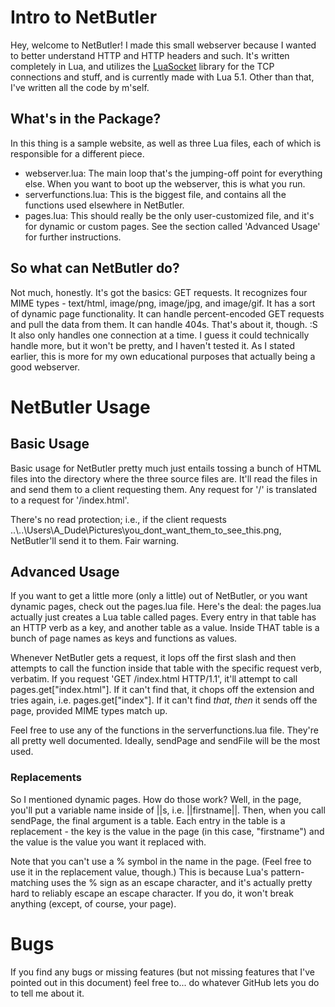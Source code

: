 # Intro to NetButler
Hey, welcome to NetButler! I made this small webserver because I wanted to better understand HTTP and HTTP headers and such. It's written completely in Lua, and utilizes the [LuaSocket](http://w3.impa.br/~diego/software/luasocket/) library for the TCP connections and stuff, and is currently made with Lua 5.1. Other than that, I've written all the code by m'self.

## What's in the Package?
In this thing is a sample website, as well as three Lua files, each of which is responsible for a different piece.

* webserver.lua: The main loop that's the jumping-off point for everything else. When you want to boot up the webserver, this is what you run.
* serverfunctions.lua: This is the biggest file, and contains all the functions used elsewhere in NetButler.
* pages.lua: This should really be the only user-customized file, and it's for dynamic or custom pages. See the section called 'Advanced Usage' for further instructions.

## So what can NetButler do?
Not much, honestly. It's got the basics: GET requests. It recognizes four MIME types - text/html, image/png, image/jpg, and image/gif. It has a sort of dynamic page functionality. It can handle percent-encoded GET requests and pull the data from them. It can handle 404s. That's about it, though. :S It also only handles one connection at a time. I guess it could technically handle more, but it won't be pretty, and I haven't tested it. As I stated earlier, this is more for my own educational purposes that actually being a good webserver.

# NetButler Usage
## Basic Usage
Basic usage for NetButler pretty much just entails tossing a bunch of HTML files into the directory where the three source files are. It'll read the files in and send them to a client requesting them. Any request for '/' is translated to a request for '/index.html'.

There's no read protection; i.e., if the client requests ..\\..\\Users\\A\_Dude\\Pictures\\you\_dont\_want\_them\_to\_see\_this.png, NetButler'll send it to them. Fair warning.

## Advanced Usage
If you want to get a little more (only a little) out of NetButler, or you want dynamic pages, check out the pages.lua file. Here's the deal: the pages.lua actually just creates a Lua table called pages. Every entry in that table has an HTTP verb as a key, and another table as a value. Inside THAT table is a bunch of page names as keys and functions as values.

Whenever NetButler gets a request, it lops off the first slash and then attempts to call the function inside that table with the specific request verb, verbatim. If you request 'GET /index.html HTTP/1.1', it'll attempt to call pages.get\["index.html"\]. If it can't find that, it chops off the extension and tries again, i.e. pages.get\["index"\]. If it can't find *that*, *then* it sends off the page, provided MIME types match up.

Feel free to use any of the functions in the serverfunctions.lua file. They're all pretty well documented. Ideally, sendPage and sendFile will be the most used.

### Replacements
So I mentioned dynamic pages. How do those work? Well, in the page, you'll put a variable name inside of ||s, i.e. ||firstname||. Then, when you call sendPage, the final argument is a table. Each entry in the table is a replacement - the key is the value in the page (in this case, "firstname") and the value is the value you want it replaced with.

Note that you can't use a % symbol in the name in the page. (Feel free to use it in the replacement value, though.) This is because Lua's pattern-matching uses the % sign as an escape character, and it's actually pretty hard to reliably escape an escape character. If you do, it won't break anything (except, of course, your page).

# Bugs
If you find any bugs or missing features (but not missing features that I've pointed out in this document) feel free to... do whatever GitHub lets you do to tell me about it.